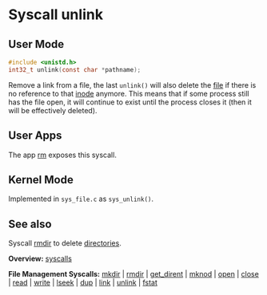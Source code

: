 # Syscall unlink

## User Mode

```C
#include <unistd.h>
int32_t unlink(const char *pathname);
```

Remove a link from a file, the last `unlink()` will also delete the [file](../file_system/file.md) if there is no reference to that [inode](../file_system/inode.md) anymore. This means that if some process still has the file open, it will continue to exist until the process closes it (then it will be effectively deleted).


## User Apps

The app [rm](../../userspace/bin/rm.md) exposes this syscall.

## Kernel Mode

Implemented in `sys_file.c` as `sys_unlink()`. 

## See also

Syscall [rmdir](rmdir.md) to delete [directories](../file_system/directory.md).

**Overview:** [syscalls](syscalls.md)

**File Management Syscalls:** [mkdir](mkdir.md) | [rmdir](rmdir.md) | [get_dirent](get_dirent.md) | [mknod](mknod.md) | [open](open.md) | [close](close.md) | [read](read.md) | [write](write.md) | [lseek](lseek.md) | [dup](dup.md) | [link](link.md) | [unlink](unlink.md) | [fstat](fstat.md)
